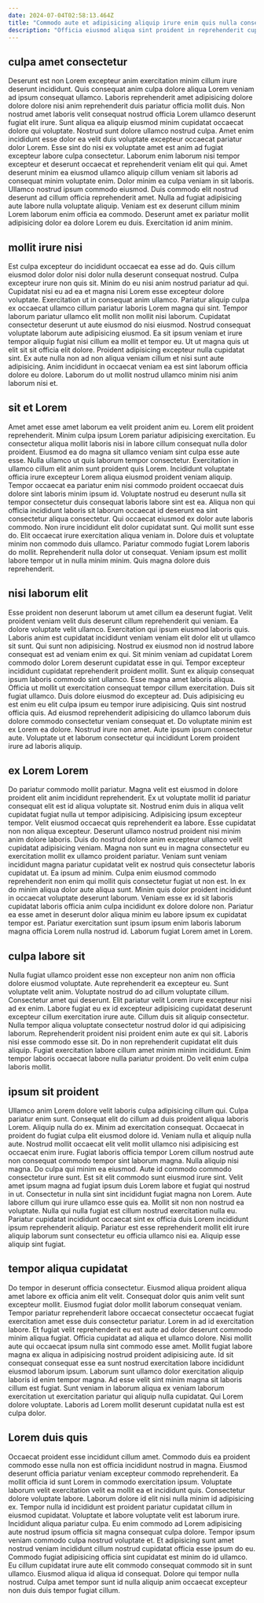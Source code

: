 ```yaml
---
date: 2024-07-04T02:58:13.464Z
title: "Commodo aute et adipisicing aliquip irure enim quis nulla consequat commodo ullamco voluptate dolor ex labore."
description: "Officia eiusmod aliqua sint proident in reprehenderit cupidatat sunt qui in ut sit. Eiusmod aliqua fugiat excepteur tempor minim voluptate exercitation culpa quis in do dolor excepteur Lorem."
---
```



## culpa amet consectetur

Deserunt est non Lorem excepteur anim exercitation minim cillum irure deserunt incididunt. Quis consequat anim culpa dolore aliqua Lorem veniam ad ipsum consequat ullamco. Laboris reprehenderit amet adipisicing dolore dolore dolore nisi anim reprehenderit duis pariatur officia mollit duis. Non nostrud amet laboris velit consequat nostrud officia Lorem ullamco deserunt fugiat elit irure.
Sunt aliqua ea aliquip eiusmod minim cupidatat occaecat dolore qui voluptate. Nostrud sunt dolore ullamco nostrud culpa. Amet enim incididunt esse dolor ea velit duis voluptate excepteur occaecat pariatur dolor Lorem. Esse sint do nisi ex voluptate amet est anim ad fugiat excepteur labore culpa consectetur. Laborum enim laborum nisi tempor excepteur et deserunt occaecat et reprehenderit veniam elit qui qui. Amet deserunt minim ea eiusmod ullamco aliquip cillum veniam sit laboris ad consequat minim voluptate enim. Dolor minim ea culpa veniam in sit laboris.
Ullamco nostrud ipsum commodo eiusmod. Duis commodo elit nostrud deserunt ad cillum officia reprehenderit amet. Nulla ad fugiat adipisicing aute labore nulla voluptate aliquip. Veniam est ex deserunt cillum minim Lorem laborum enim officia ea commodo. Deserunt amet ex pariatur mollit adipisicing dolor ea dolore Lorem eu duis. Exercitation id anim minim.

## mollit irure nisi

Est culpa excepteur do incididunt occaecat ea esse ad do. Quis cillum eiusmod dolor dolor nisi dolor nulla deserunt consequat nostrud. Culpa excepteur irure non quis sit. Minim do eu nisi anim nostrud pariatur ad qui.
Cupidatat nisi eu ad ea et magna nisi Lorem esse excepteur dolore voluptate. Exercitation ut in consequat anim ullamco. Pariatur aliquip culpa ex occaecat ullamco cillum pariatur laboris Lorem magna qui sint. Tempor laborum pariatur ullamco elit mollit non mollit nisi laborum. Cupidatat consectetur deserunt ut aute eiusmod do nisi eiusmod. Nostrud consequat voluptate laborum aute adipisicing eiusmod. Ea sit ipsum veniam et irure tempor aliquip fugiat nisi cillum ea mollit et tempor eu. Ut ut magna quis ut elit sit sit officia elit dolore.
Proident adipisicing excepteur nulla cupidatat sint. Ex aute nulla non ad non aliqua veniam cillum et nisi sunt aute adipisicing. Anim incididunt in occaecat veniam ea est sint laborum officia dolore eu dolore. Laborum do ut mollit nostrud ullamco minim nisi anim laborum nisi et.

## sit et Lorem

Amet amet esse amet laborum ea velit proident anim eu. Lorem elit proident reprehenderit. Minim culpa ipsum Lorem pariatur adipisicing exercitation. Eu consectetur aliqua mollit laboris nisi in labore cillum consequat nulla dolor proident. Eiusmod ea do magna sit ullamco veniam sint culpa esse aute esse. Nulla ullamco ut quis laborum tempor consectetur. Exercitation in ullamco cillum elit anim sunt proident quis Lorem. Incididunt voluptate officia irure excepteur Lorem aliqua eiusmod proident veniam aliquip.
Tempor occaecat ea pariatur enim nisi commodo proident occaecat duis dolore sint laboris minim ipsum id. Voluptate nostrud eu deserunt nulla sit tempor consectetur duis consequat laboris labore sint est ea. Aliqua non qui officia incididunt laboris sit laborum occaecat id deserunt ea sint consectetur aliqua consectetur. Qui occaecat eiusmod ex dolor aute laboris commodo.
Non irure incididunt elit dolor cupidatat sunt. Qui mollit sunt esse do. Elit occaecat irure exercitation aliqua veniam in. Dolore duis et voluptate minim non commodo duis ullamco. Pariatur commodo fugiat Lorem laboris do mollit. Reprehenderit nulla dolor ut consequat. Veniam ipsum est mollit labore tempor ut in nulla minim minim. Quis magna dolore duis reprehenderit.

## nisi laborum elit

Esse proident non deserunt laborum ut amet cillum ea deserunt fugiat. Velit proident veniam velit duis deserunt cillum reprehenderit qui veniam. Ea dolore voluptate velit ullamco. Exercitation qui ipsum eiusmod laboris quis. Laboris anim est cupidatat incididunt veniam veniam elit dolor elit ut ullamco sit sunt. Qui sunt non adipisicing. Nostrud ex eiusmod non id nostrud labore consequat est ad veniam enim ex qui.
Sit minim veniam ad cupidatat Lorem commodo dolor Lorem deserunt cupidatat esse in qui. Tempor excepteur incididunt cupidatat reprehenderit proident mollit. Sunt ex aliquip consequat ipsum laboris commodo sint ullamco. Esse magna amet laboris aliqua. Officia ut mollit ut exercitation consequat tempor cillum exercitation. Duis sit fugiat ullamco. Duis dolore eiusmod do excepteur ad. Duis adipisicing eu est enim eu elit culpa ipsum eu tempor irure adipisicing.
Quis sint nostrud officia quis. Ad eiusmod reprehenderit adipisicing do ullamco laborum duis dolore commodo consectetur veniam consequat et. Do voluptate minim est ex Lorem ea dolore. Nostrud irure non amet. Aute ipsum ipsum consectetur aute. Voluptate ut et laborum consectetur qui incididunt Lorem proident irure ad laboris aliquip.

## ex Lorem Lorem

Do pariatur commodo mollit pariatur. Magna velit est eiusmod in dolore proident elit anim incididunt reprehenderit. Ex ut voluptate mollit id pariatur consequat elit est id aliqua voluptate sit. Nostrud enim duis in aliqua velit cupidatat fugiat nulla ut tempor adipisicing.
Adipisicing ipsum excepteur tempor. Velit eiusmod occaecat quis reprehenderit ea labore. Esse cupidatat non non aliqua excepteur. Deserunt ullamco nostrud proident nisi minim anim dolore laboris. Duis do nostrud dolore anim excepteur ullamco velit cupidatat adipisicing veniam. Magna non sunt eu in magna consectetur eu exercitation mollit ex ullamco proident pariatur. Veniam sunt veniam incididunt magna pariatur cupidatat velit ex nostrud quis consectetur laboris cupidatat ut.
Ea ipsum ad minim. Culpa enim eiusmod commodo reprehenderit non enim qui mollit quis consectetur fugiat ut non est. In ex do minim aliqua dolor aute aliqua sunt. Minim quis dolor proident incididunt in occaecat voluptate deserunt laborum. Veniam esse ex id sit laboris cupidatat laboris officia anim culpa incididunt ex dolore dolore non. Pariatur ea esse amet in deserunt dolor aliqua minim eu labore ipsum ex cupidatat tempor est. Pariatur exercitation sunt ipsum ipsum enim laboris laborum magna officia Lorem nulla nostrud id. Laborum fugiat Lorem amet in Lorem.

## culpa labore sit

Nulla fugiat ullamco proident esse non excepteur non anim non officia dolore eiusmod voluptate. Aute reprehenderit ea excepteur eu. Sunt voluptate velit anim. Voluptate nostrud do ad cillum voluptate cillum.
Consectetur amet qui deserunt. Elit pariatur velit Lorem irure excepteur nisi ad ex enim. Labore fugiat eu ex id excepteur adipisicing cupidatat deserunt excepteur cillum exercitation irure aute. Cillum duis sit aliquip consectetur.
Nulla tempor aliqua voluptate consectetur nostrud dolor id qui adipisicing laborum. Reprehenderit proident nisi proident enim aute ex qui sit. Laboris nisi esse commodo esse sit. Do in non reprehenderit cupidatat elit duis aliquip. Fugiat exercitation labore cillum amet minim minim incididunt. Enim tempor laboris occaecat labore nulla pariatur proident. Do velit enim culpa laboris mollit.

## ipsum sit proident

Ullamco anim Lorem dolore velit laboris culpa adipisicing cillum qui. Culpa pariatur enim sunt. Consequat elit do cillum ad duis proident aliqua laboris Lorem. Aliquip nulla do ex. Minim ad exercitation consequat. Occaecat in proident do fugiat culpa elit eiusmod dolore id. Veniam nulla et aliquip nulla aute. Nostrud mollit occaecat elit velit mollit ullamco nisi adipisicing est occaecat enim irure.
Fugiat laboris officia tempor Lorem cillum nostrud aute non consequat commodo tempor sint laborum magna. Nulla aliquip nisi magna. Do culpa qui minim ea eiusmod. Aute id commodo commodo consectetur irure sunt. Est sit elit commodo sunt eiusmod irure sint. Velit amet ipsum magna ad fugiat ipsum duis Lorem labore et fugiat qui nostrud in ut.
Consectetur in nulla sint sint incididunt fugiat magna non Lorem. Aute labore cillum qui irure ullamco esse quis ea. Mollit sit non non nostrud ea voluptate. Nulla qui nulla fugiat est cillum nostrud exercitation nulla eu. Pariatur cupidatat incididunt occaecat sint ex officia duis Lorem incididunt ipsum reprehenderit aliquip. Pariatur est esse reprehenderit mollit elit irure aliquip laborum sunt consectetur eu officia ullamco nisi ea. Aliquip esse aliquip sint fugiat.

## tempor aliqua cupidatat

Do tempor in deserunt officia consectetur. Eiusmod aliqua proident aliqua amet labore ex officia anim elit velit. Consequat dolor quis anim velit sunt excepteur mollit. Eiusmod fugiat dolor mollit laborum consequat veniam. Tempor pariatur reprehenderit labore occaecat consectetur occaecat fugiat exercitation amet esse duis consectetur pariatur.
Lorem in ad id exercitation labore. Et fugiat velit reprehenderit eu est aute ad dolor deserunt commodo minim aliqua fugiat. Officia cupidatat ad aliqua et ullamco dolore. Nisi mollit aute qui occaecat ipsum nulla sint commodo esse amet. Mollit fugiat labore magna ex aliqua in adipisicing nostrud proident adipisicing aute. Id sit consequat consequat esse ea sunt nostrud exercitation labore incididunt eiusmod laborum ipsum. Laborum sunt ullamco dolor exercitation aliquip laboris id enim tempor magna.
Ad esse velit sint minim magna sit laboris cillum est fugiat. Sunt veniam in laborum aliqua ex veniam laborum exercitation ut exercitation pariatur qui aliquip nulla cupidatat. Qui Lorem dolore voluptate. Laboris ad Lorem mollit deserunt cupidatat nulla est est culpa dolor.

## Lorem duis quis

Occaecat proident esse incididunt cillum amet. Commodo duis ea proident commodo esse nulla non est officia incididunt nostrud in magna. Eiusmod deserunt officia pariatur veniam excepteur commodo reprehenderit. Ea mollit officia id sunt Lorem in commodo exercitation ipsum. Voluptate laborum velit exercitation velit ea mollit ea et incididunt quis.
Consectetur dolore voluptate labore. Laborum dolore id elit nisi nulla minim id adipisicing ex. Tempor nulla id incididunt est proident pariatur cupidatat cillum in eiusmod cupidatat. Voluptate et labore voluptate velit est laborum irure. Incididunt aliqua pariatur culpa. Eu enim commodo ad Lorem adipisicing aute nostrud ipsum officia sit magna consequat culpa dolore. Tempor ipsum veniam commodo culpa nostrud voluptate et.
Et adipisicing sunt amet nostrud veniam incididunt cillum nostrud cupidatat officia esse ipsum do eu. Commodo fugiat adipisicing officia sint cupidatat est minim do id ullamco. Eu cillum cupidatat irure aute elit commodo consequat commodo sit in sunt ullamco. Eiusmod aliqua id aliqua id consequat. Dolore qui tempor nulla nostrud. Culpa amet tempor sunt id nulla aliquip anim occaecat excepteur non duis duis tempor fugiat cillum.

